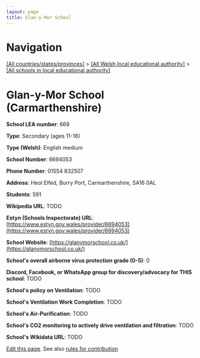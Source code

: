 ```yaml
---
layout: page
title: Glan-y-Mor School
---
```

# Navigation

[[All countries/states/provinces]](../../..) > [[All Welsh local educational authority]](../..) > [[All schools in local educational authority]](..)

# Glan-y-Mor School (Carmarthenshire)

**School LEA number**: 669

**Type**: Secondary (ages 11-16)

**Type (Welsh)**: English medium

**School Number**: 6694053

**Phone Number**: 01554 832507

**Address**: Heol Elfed, Burry Port, Carmarthenshire, SA16 0AL

**Students**: 591

**Wikipedia URL**: TODO

**Estyn (Schools Inspectorate) URL**: [https://www.estyn.gov.wales/provider/6694053](https://www.estyn.gov.wales/provider/6694053)

**School Website**: [https://glanymorschool.co.uk/](https://glanymorschool.co.uk/)

**School's overall airborne virus protection grade (0-5)**: 0

**Discord, Facebook, or WhatsApp group for discovery/advocacy for THIS school**: TODO

**School's policy on Ventilation**: TODO

**School's Ventilation Work Completion**: TODO

**School's Air-Purification**: TODO

**School's CO2 monitoring to actively drive ventilation and filtration**: TODO

**School's Wikidata URL**: TODO




[Edit this page](https://github.com/ventilate-schools/Wales/edit/prif/./Carmarthenshire/Glan-y-Mor_School.md). See also [rules for contribution](../../../contribution-rules/)